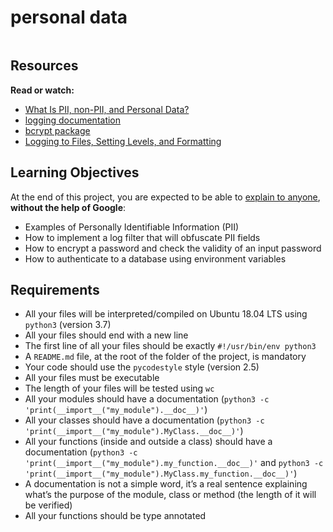 # personal data

<div class="panel-body">
    <p><img src="https://s3.amazonaws.com/alx-intranet.hbtn.io/uploads/medias/2019/12/5c48d4f6d4dd8081eb48.png?X-Amz-Algorithm=AWS4-HMAC-SHA256&amp;X-Amz-Credential=AKIARDDGGGOUSBVO6H7D%2F20240207%2Fus-east-1%2Fs3%2Faws4_request&amp;X-Amz-Date=20240207T155653Z&amp;X-Amz-Expires=86400&amp;X-Amz-SignedHeaders=host&amp;X-Amz-Signature=af658f7a71839f7418548ba854d28028d3ca65f1540d13ae0a2486942927eea0" alt="" loading="lazy" style=""></p>

<h2>Resources</h2>

<p><strong>Read or watch:</strong></p>

<ul>
<li><a href="/rltoken/jf71oYqiETchcVhPzQVnyg" title="What Is PII, non-PII, and Personal Data?" target="_blank">What Is PII, non-PII, and Personal Data?</a></li>
<li><a href="/rltoken/W2JiHD6cbJY1scJORyLqnw" title="logging documentation" target="_blank">logging documentation</a></li>
<li><a href="/rltoken/41oaQXfzwnF1i-wT8W0vHw" title="bcrypt package" target="_blank">bcrypt package</a></li>
<li><a href="/rltoken/XCpI9uvguxlTCsAeRCW6SA" title="Logging to Files, Setting Levels, and Formatting" target="_blank">Logging to Files, Setting Levels, and Formatting</a></li>
</ul>

<h2>Learning Objectives</h2>

<p>At the end of this project, you are expected to be able to <a href="/rltoken/yiowzem5NkzxawDmImXy8Q" title="explain to anyone" target="_blank">explain to anyone</a>, <strong>without the help of Google</strong>:</p>

<ul>
<li>Examples of Personally Identifiable Information (PII)</li>
<li>How to implement a log filter that will obfuscate PII fields</li>
<li>How to encrypt a password and check the validity of an input password</li>
<li>How to authenticate to a database using environment variables</li>
</ul>

<h2>Requirements</h2>

<ul>
<li>All your files will be interpreted/compiled on Ubuntu 18.04 LTS using <code>python3</code> (version 3.7)</li>
<li>All your files should end with a new line</li>
<li>The first line of all your files should be exactly <code>#!/usr/bin/env python3</code></li>
<li>A <code>README.md</code> file, at the root of the folder of the project, is mandatory</li>
<li>Your code should use the <code>pycodestyle</code> style (version 2.5)</li>
<li>All your files must be executable</li>
<li>The length of your files will be tested using <code>wc</code></li>
<li>All your modules should have a documentation (<code>python3 -c 'print(__import__("my_module").__doc__)'</code>)</li>
<li>All your classes should have a documentation (<code>python3 -c 'print(__import__("my_module").MyClass.__doc__)'</code>)</li>
<li>All your functions (inside and outside a class) should have a documentation (<code>python3 -c 'print(__import__("my_module").my_function.__doc__)'</code> and <code>python3 -c 'print(__import__("my_module").MyClass.my_function.__doc__)'</code>)</li>
<li>A documentation is not a simple word, it’s a real sentence explaining what’s the purpose of the module, class or method (the length of it will be verified)</li>
<li>All your functions should be type annotated</li>
</ul>

  </div>